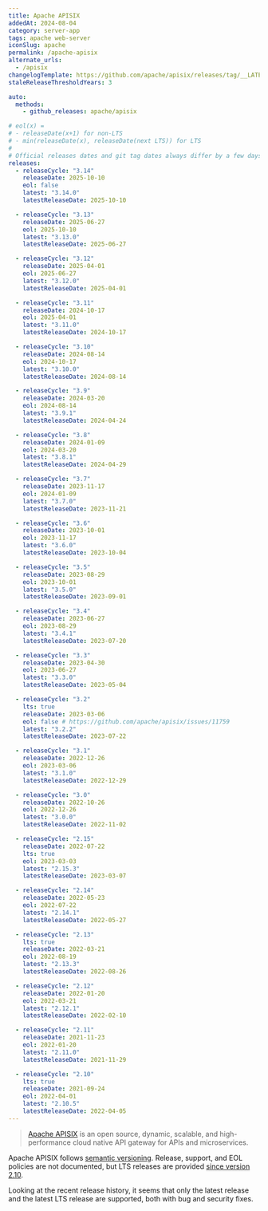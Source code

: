 ```yaml
---
title: Apache APISIX
addedAt: 2024-08-04
category: server-app
tags: apache web-server
iconSlug: apache
permalink: /apache-apisix
alternate_urls:
  - /apisix
changelogTemplate: https://github.com/apache/apisix/releases/tag/__LATEST__
staleReleaseThresholdYears: 3

auto:
  methods:
    - github_releases: apache/apisix

# eol(x) =
# - releaseDate(x+1) for non-LTS
# - min(releaseDate(x), releaseDate(next LTS)) for LTS
#
# Official releases dates and git tag dates always differ by a few days.
releases:
  - releaseCycle: "3.14"
    releaseDate: 2025-10-10
    eol: false
    latest: "3.14.0"
    latestReleaseDate: 2025-10-10

  - releaseCycle: "3.13"
    releaseDate: 2025-06-27
    eol: 2025-10-10
    latest: "3.13.0"
    latestReleaseDate: 2025-06-27

  - releaseCycle: "3.12"
    releaseDate: 2025-04-01
    eol: 2025-06-27
    latest: "3.12.0"
    latestReleaseDate: 2025-04-01

  - releaseCycle: "3.11"
    releaseDate: 2024-10-17
    eol: 2025-04-01
    latest: "3.11.0"
    latestReleaseDate: 2024-10-17

  - releaseCycle: "3.10"
    releaseDate: 2024-08-14
    eol: 2024-10-17
    latest: "3.10.0"
    latestReleaseDate: 2024-08-14

  - releaseCycle: "3.9"
    releaseDate: 2024-03-20
    eol: 2024-08-14
    latest: "3.9.1"
    latestReleaseDate: 2024-04-24

  - releaseCycle: "3.8"
    releaseDate: 2024-01-09
    eol: 2024-03-20
    latest: "3.8.1"
    latestReleaseDate: 2024-04-29

  - releaseCycle: "3.7"
    releaseDate: 2023-11-17
    eol: 2024-01-09
    latest: "3.7.0"
    latestReleaseDate: 2023-11-21

  - releaseCycle: "3.6"
    releaseDate: 2023-10-01
    eol: 2023-11-17
    latest: "3.6.0"
    latestReleaseDate: 2023-10-04

  - releaseCycle: "3.5"
    releaseDate: 2023-08-29
    eol: 2023-10-01
    latest: "3.5.0"
    latestReleaseDate: 2023-09-01

  - releaseCycle: "3.4"
    releaseDate: 2023-06-27
    eol: 2023-08-29
    latest: "3.4.1"
    latestReleaseDate: 2023-07-20

  - releaseCycle: "3.3"
    releaseDate: 2023-04-30
    eol: 2023-06-27
    latest: "3.3.0"
    latestReleaseDate: 2023-05-04

  - releaseCycle: "3.2"
    lts: true
    releaseDate: 2023-03-06
    eol: false # https://github.com/apache/apisix/issues/11759
    latest: "3.2.2"
    latestReleaseDate: 2023-07-22

  - releaseCycle: "3.1"
    releaseDate: 2022-12-26
    eol: 2023-03-06
    latest: "3.1.0"
    latestReleaseDate: 2022-12-29

  - releaseCycle: "3.0"
    releaseDate: 2022-10-26
    eol: 2022-12-26
    latest: "3.0.0"
    latestReleaseDate: 2022-11-02

  - releaseCycle: "2.15"
    releaseDate: 2022-07-22
    lts: true
    eol: 2023-03-03
    latest: "2.15.3"
    latestReleaseDate: 2023-03-07

  - releaseCycle: "2.14"
    releaseDate: 2022-05-23
    eol: 2022-07-22
    latest: "2.14.1"
    latestReleaseDate: 2022-05-27

  - releaseCycle: "2.13"
    lts: true
    releaseDate: 2022-03-21
    eol: 2022-08-19
    latest: "2.13.3"
    latestReleaseDate: 2022-08-26

  - releaseCycle: "2.12"
    releaseDate: 2022-01-20
    eol: 2022-03-21
    latest: "2.12.1"
    latestReleaseDate: 2022-02-10

  - releaseCycle: "2.11"
    releaseDate: 2021-11-23
    eol: 2022-01-20
    latest: "2.11.0"
    latestReleaseDate: 2021-11-29

  - releaseCycle: "2.10"
    lts: true
    releaseDate: 2021-09-24
    eol: 2022-04-01
    latest: "2.10.5"
    latestReleaseDate: 2022-04-05
---
```


> [Apache APISIX](https://apisix.apache.org/) is an open source, dynamic, scalable, and high-performance cloud native
> API gateway for APIs and microservices.

Apache APISIX follows [semantic versioning](https://semver.org). Release, support, and EOL policies are not documented,
but LTS releases are provided [since version 2.10](https://apisix.apache.org/blog/2021/09/29/release-apache-apisix-2.10/).

Looking at the recent release history, it seems that only the latest release and the latest LTS release are supported,
both with bug and security fixes.

